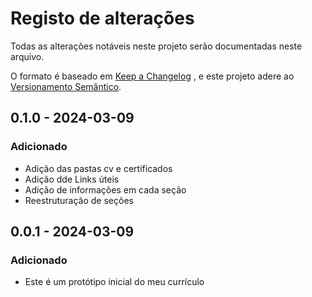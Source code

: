 # Registo de alterações
Todas as alterações notáveis neste projeto serão documentadas neste arquivo.

O formato é baseado em [Keep a Changelog](https://keepachangelog.com/pt-BR/1.1.0/) , e este projeto adere ao [Versionamento Semântico](https://semver.org/lang/pt-BR/).

## 0.1.0 - 2024-03-09

### Adicionado
- Adição das pastas cv e certificados
- Adição dde Links úteis 
- Adição de informações em cada seção 
- Reestruturação de seções   

## 0.0.1 - 2024-03-09

### Adicionado
- Este é um protótipo inicial do meu currículo 